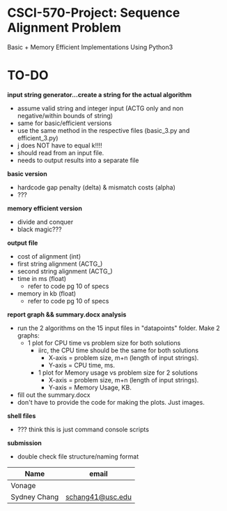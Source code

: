 # CSCI-570-Project: Sequence Alignment Problem
Basic + Memory Efficient Implementations
Using Python3

# TO-DO
**input string generator...create a string for the actual algorithm**
- assume valid string and integer input (ACTG only and non negative/within bounds of string)
- same for basic/efficient versions
- use the same method in the respective files (basic_3.py and efficient_3.py)
- j does NOT have to equal k!!!!
- should read from an input file.
- needs to output results into a separate file


**basic version**
- hardcode gap penalty (delta) & mismatch costs (alpha)
- ???

**memory efficient version**
- divide and conquer
- black magic???

**output file**
- cost of alignment (int)
- first string alignment (ACTG_)
- second string alignment (ACTG_)
- time in ms (float) 
    - refer to code pg 10 of specs
- memory in kb (float)
    - refer to code pg 10 of specs

**report graph && summary.docx analysis**
- run the 2 algorithms on the 15 input files in "datapoints" folder. Make 2 graphs:
    - 1 plot for CPU time vs problem size for both solutions
        - iirc, the CPU time should be the same for both solutions
            - X-axis = problem size, m+n (length of input strings). 
            - Y-axis = CPU time, ms.
        - 1 plot for Memory usage vs problem size for 2 solutions
            - X-axis = problem size, m+n (length of input strings). 
            - Y-axis = Memory Usage, KB.
- fill out the summary.docx
- don't have to provide the code for making the plots. Just images. 
    
**shell files**
- ??? think this is just command console scripts 

**submission**
- double check file structure/naming format



| Name               | email            | 
| ------------------ | ---------------- | 
| Vonage       |   |  |
| Sydney Chang       | schang41@usc.edu | 



